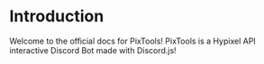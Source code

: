 # Introduction
Welcome to the official docs for PixTools! PixTools is a Hypixel API interactive Discord Bot made with Discord.js!
